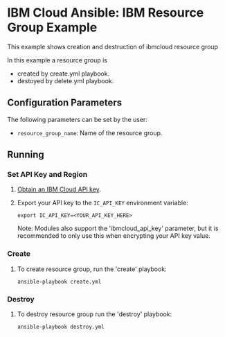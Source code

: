# IBM Cloud Ansible: IBM Resource Group Example

This example shows creation and destruction of ibmcloud resource group

In this example a resource group is 
- created by create.yml playbook.
- destoyed by delete.yml playbook.

## Configuration Parameters

The following parameters can be set by the user:

* `resource_group_name`: Name of the resource group.

## Running

### Set API Key and Region

1. [Obtain an IBM Cloud API key].

2. Export your API key to the `IC_API_KEY` environment variable:

    ```
    export IC_API_KEY=<YOUR_API_KEY_HERE>
    ```

    Note: Modules also support the 'ibmcloud_api_key' parameter, but it is
    recommended to only use this when encrypting your API key value.

### Create

1. To create resource group, run the
   'create' playbook:

    ```
    ansible-playbook create.yml
    ```

### Destroy

1. To destroy resource group run the 'destroy' playbook:

    ```
    ansible-playbook destroy.yml
    ```
[Obtain an IBM Cloud API key]:https://cloud.ibm.com/docs/iam?topic=iam-userapikey
